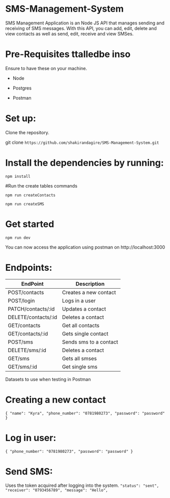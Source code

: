 # SMS-Management-System

SMS Management Application is an Node JS API that manages sending and receiving of SMS messages. With this API, you can add, edit, delete and view contacts as well as send, edit, receive and view SMSes.

# Pre-Requisites ttalledbe inso 
Ensure to have these on your machine.

- Node

- Postgres

- Postman


# Set up:
 Clone the repository.

git clone `https://github.com/shakirandagire/SMS-Management-System.git`

# Install the dependencies by running:

`npm install`

#Run the create tables commands

`npm run createContacts`

`npm run createSMS`

# Get started

`npm run dev`

You can now access the application using postman on http://localhost:3000


# Endpoints:

|EndPoint|Description|
|---------|------------|
|POST/contacts|Creates a new contact|
|POST/login|Logs in a user|
|PATCH/contacts/:id|Updates a contact|
|DELETE/contacts/:id|Deletes a contact|
|GET/contacts|Get all contacts|
|GET/contacts/:id|Gets single contact|
|POST/sms|Sends sms to a contact|
|DELETE/sms/:id	| Deletes a contact|
|GET/sms|Gets all smses|
|GET/sms/:id|Get single sms|


Datasets to use when testing in Postman
# Creating a new contact
`{
    "name": "Kyra",
    "phone_number": "0781980273",
    "password": "password"
 } `
 
# Log in user:
 `{
    "phone_number": "0781980273",
    "password": "password"
 }`

# Send SMS:
Uses the token acquired after logging into the system.
    `"status": "sent",
    "receiver": "0793456789",
    "message": "Hello",
        `
